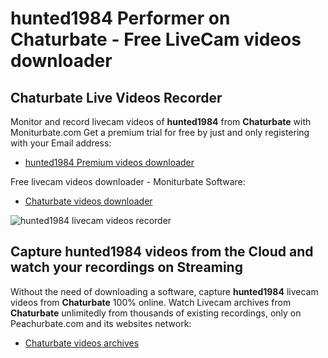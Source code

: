 # hunted1984 Performer on Chaturbate - Free LiveCam videos downloader

## Chaturbate Live Videos Recorder

Monitor and record livecam videos of **hunted1984** from **Chaturbate** with Moniturbate.com
Get a premium trial for free by just and only registering with your Email address:
* [hunted1984 Premium videos downloader](https://moniturbate.com/request-demo-licence-key.html)

Free livecam videos downloader - Moniturbate Software:
* [Chaturbate videos downloader](https://moniturbate.com/moniturbate-download-software.html)

![hunted1984 livecam videos recorder](https://peachurnet.com/templates/moniturbate-software.png)


## Capture hunted1984 videos from the Cloud and watch your recordings on Streaming

Without the need of downloading a software, capture **hunted1984** livecam videos from **Chaturbate** 100% online.
Watch Livecam archives from **Chaturbate** unlimitedly from thousands of existing recordings, only on Peachurbate.com and its websites network:
* [Chaturbate videos archives](https://peachurnet.com/)